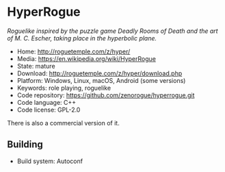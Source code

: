 # HyperRogue

_Roguelike inspired by the puzzle game Deadly Rooms of Death and the art of M. C. Escher, taking place in the hyperbolic plane._

- Home: http://roguetemple.com/z/hyper/
- Media: https://en.wikipedia.org/wiki/HyperRogue
- State: mature
- Download: http://roguetemple.com/z/hyper/download.php
- Platform: Windows, Linux, macOS, Android (some versions)
- Keywords: role playing, roguelike
- Code repository: https://github.com/zenorogue/hyperrogue.git
- Code language: C++
- Code license: GPL-2.0

There is also a commercial version of it.

## Building

- Build system: Autoconf
